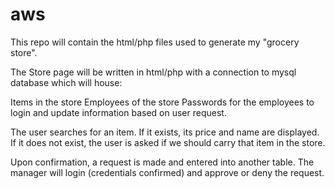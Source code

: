 # aws
This repo will contain the html/php files used to generate my "grocery store".

The Store page will be written in html/php with a connection to mysql database which will house:

Items in the store
Employees of the store
Passwords for the employees to login and update information based on user request.

The user searches for an item. If it exists, its price and name are displayed. 
If it does not exist, the user is asked if we should carry that item in the store.

Upon confirmation, a request is made and entered into another table.
The manager will login (credentials confirmed) and approve or deny the request. 
